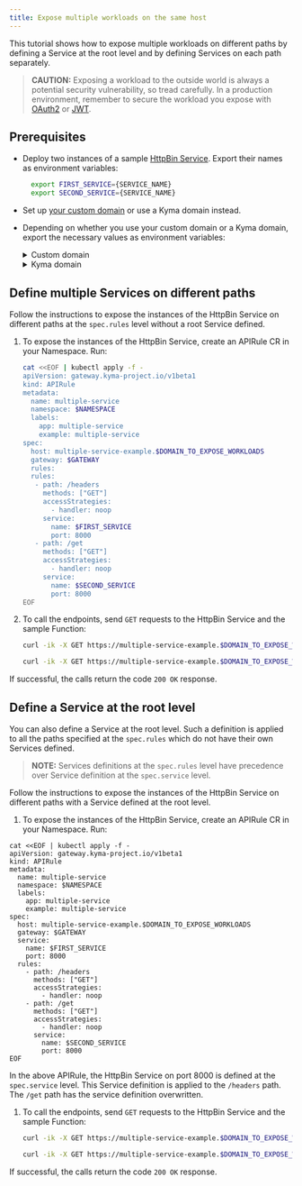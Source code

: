 ```yaml
---
title: Expose multiple workloads on the same host
---
```


This tutorial shows how to expose multiple workloads on different paths by defining a Service at the root level and by defining Services on each path separately.

   > **CAUTION:** Exposing a workload to the outside world is always a potential security vulnerability, so tread carefully. In a production environment, remember to secure the workload you expose with [OAuth2](../01-50-expose-and-secure-a-workload/01-50-expose-and-secure-workload-oauth2.md) or [JWT](../01-50-expose-and-secure-a-workload/01-52-expose-and-secure-workload-jwt.md).

## Prerequisites

* Deploy two instances of a sample [HttpBin Service](../01-00-create-workload.md). Export their names as environment variables:
  
  ```bash
    export FIRST_SERVICE={SERVICE_NAME}
    export SECOND_SERVICE={SERVICE_NAME}
    ```

* Set up [your custom domain](../01-10-setup-custom-domain-for-workload.md) or use a Kyma domain instead. 
* Depending on whether you use your custom domain or a Kyma domain, export the necessary values as environment variables:
  
  <div tabs name="export-values">

    <details>
    <summary>
    Custom domain
    </summary>
    
    ```bash
    export DOMAIN_TO_EXPOSE_WORKLOADS={DOMAIN_NAME}
    export GATEWAY=$NAMESPACE/httpbin-gateway
    ```
    </details>

    <details>
    <summary>
    Kyma domain
    </summary>

    ```bash
    export DOMAIN_TO_EXPOSE_WORKLOADS={KYMA_DOMAIN_NAME}
    export GATEWAY=kyma-system/kyma-gateway
    ```
    </details>
  </div>   

## Define multiple Services on different paths

Follow the instructions to expose the instances of the HttpBin Service on different paths at the `spec.rules` level without a root Service defined.

1. To expose the instances of the HttpBin Service, create an APIRule CR in your Namespace. Run:

   ```bash
   cat <<EOF | kubectl apply -f -
   apiVersion: gateway.kyma-project.io/v1beta1
   kind: APIRule
   metadata:
     name: multiple-service
     namespace: $NAMESPACE
     labels:
       app: multiple-service
       example: multiple-service
   spec:
     host: multiple-service-example.$DOMAIN_TO_EXPOSE_WORKLOADS
     gateway: $GATEWAY
     rules:
     rules:
      - path: /headers
        methods: ["GET"]
        accessStrategies:
          - handler: noop
        service:
          name: $FIRST_SERVICE
          port: 8000
      - path: /get
        methods: ["GET"]
        accessStrategies:
          - handler: noop
        service:
          name: $SECOND_SERVICE
          port: 8000
   EOF
   ```

2. To call the endpoints, send `GET` requests to the HttpBin Service and the sample Function:

    ```bash
    curl -ik -X GET https://multiple-service-example.$DOMAIN_TO_EXPOSE_WORKLOADS/headers

    curl -ik -X GET https://multiple-service-example.$DOMAIN_TO_EXPOSE_WORKLOADS/get 
    ```
  If successful, the calls return the code `200 OK` response.

## Define a Service at the root level

You can also define a Service at the root level. Such a definition is applied to all the paths specified at the `spec.rules` which do not have their own Services defined. 
 
 > **NOTE:** Services definitions at the `spec.rules` level have precedence over Service definition at the `spec.service` level.

Follow the instructions to expose the instances of the HttpBin Service on different paths with a Service defined at the root level.

1. To expose the instances of the HttpBin Service, create an APIRule CR in your Namespace. Run:

  ```shell
  cat <<EOF | kubectl apply -f -
  apiVersion: gateway.kyma-project.io/v1beta1
  kind: APIRule
  metadata:
    name: multiple-service
    namespace: $NAMESPACE
    labels:
      app: multiple-service
      example: multiple-service
  spec:
    host: multiple-service-example.$DOMAIN_TO_EXPOSE_WORKLOADS
    gateway: $GATEWAY
    service:
      name: $FIRST_SERVICE
      port: 8000
    rules:
      - path: /headers
        methods: ["GET"]
        accessStrategies:
          - handler: noop
      - path: /get
        methods: ["GET"]
        accessStrategies:
          - handler: noop
        service:
          name: $SECOND_SERVICE
          port: 8000
  EOF
  ```
  In the above APIRule, the HttpBin Service on port 8000 is defined at the `spec.service` level. This Service definition is applied to the `/headers` path. The `/get` path has the service definition overwritten.

1. To call the endpoints, send `GET` requests to the HttpBin Service and the sample Function:

    ```bash
    curl -ik -X GET https://multiple-service-example.$DOMAIN_TO_EXPOSE_WORKLOADS/headers

    curl -ik -X GET https://multiple-service-example.$DOMAIN_TO_EXPOSE_WORKLOADS/get 
    ```
  If successful, the calls return the code `200 OK` response.